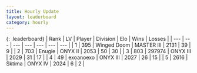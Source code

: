 ```yaml
---
title: Hourly Update
layout: leaderboard
category: hourly
---
```


{: .leaderboard}
| Rank | LV | Player | Division | Elo | Wins | Losses |
| --- | --- | --- | --- | --- | --- | --- |
| <span data-change="0">1</span> | 395 | <span title="ID: 744396">Winged Doom</span> | MASTER III | <span data-change="0">2131</span> | <span data-change="0">39</span> | <span data-change="0">9</span> |
| <span data-change="0">2</span> | 703 | <span title="ID: 623502">Enugie</span> | ONYX II | <span data-change="0">2053</span> | <span data-change="0">50</span> | <span data-change="0">30</span> |
| <span data-change="0">3</span> | 803 | <span title="ID: 544038">297974</span> | ONYX III | <span data-change="0">2029</span> | <span data-change="0">31</span> | <span data-change="0">17</span> |
| <span data-change="0">4</span> | 49 | <span title="ID: 756727">exoanoexo</span> | ONYX III | <span data-change="0">2027</span> | <span data-change="0">26</span> | <span data-change="0">15</span> |
| <span data-change="0">5</span> | 2616 | <span title="ID: 353063">Sktima</span> | ONYX IV | <span data-change="0">2024</span> | <span data-change="0">6</span> | <span data-change="0">2</span> |
